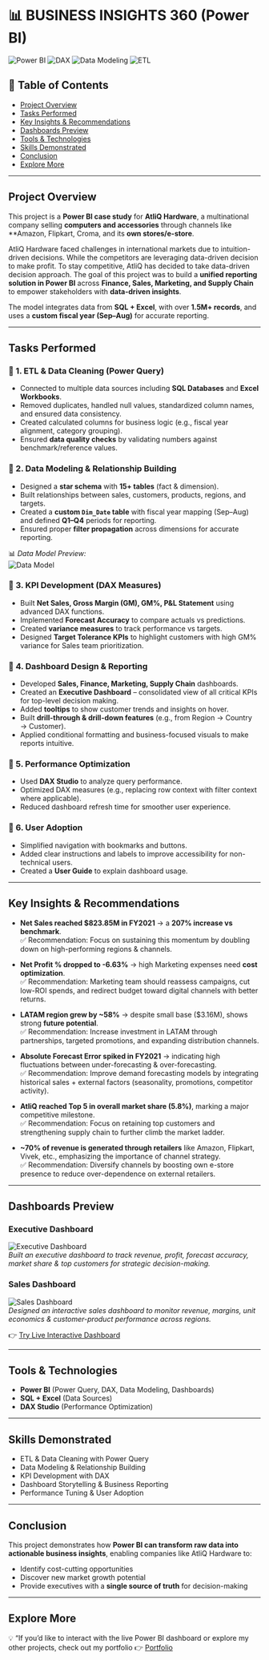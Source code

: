 # 📊 BUSINESS INSIGHTS 360 (Power BI)  

![Power BI](https://img.shields.io/badge/-PowerBI-F2C811?logo=powerbi&logoColor=black&style=flat) ![DAX](https://img.shields.io/badge/-DAX-000000?logo=microsoftpowerbi&logoColor=white&style=flat) ![Data Modeling ](https://img.shields.io/badge/-Data_Modeling-4CAF50?style=flat) ![ETL](https://img.shields.io/badge/-ETL-FF6F00?style=flat)  

## 📌 Table of Contents  
- [Project Overview](#project-overview)  
- [Tasks Performed](#tasks-performed)  
- [Key Insights & Recommendations](#key-insights--recommendations)  
- [Dashboards Preview](#dashboards-preview)  
- [Tools & Technologies](#tools--technologies)  
- [Skills Demonstrated](#skills-demonstrated)  
- [Conclusion](#conclusion)  
- [Explore More](#explore-more)  

---

## Project Overview  
This project is a **Power BI case study** for **AtliQ Hardware**, a multinational company selling **computers and accessories** through channels like **Amazon, Flipkart, Croma, and its **own stores/e-store**.  

AtliQ Hardware faced challenges in international markets due to intuition-driven decisions. While the competitors are leveraging data-driven decision to make profit. To stay competitive, AtliQ has decided to take data-driven decision approach. The goal of this project was to build a **unified reporting solution in Power BI** across **Finance, Sales, Marketing, and Supply Chain** to empower stakeholders with **data-driven insights**.  

The model integrates data from **SQL + Excel**, with over **1.5M+ records**, and uses a **custom fiscal year (Sep–Aug)** for accurate reporting.  

---

## Tasks Performed  
### 🔹 1. ETL & Data Cleaning (Power Query)  
- Connected to multiple data sources including **SQL Databases** and **Excel Workbooks**.  
- Removed duplicates, handled null values, standardized column names, and ensured data consistency.  
- Created calculated columns for business logic (e.g., fiscal year alignment, category grouping).  
- Ensured **data quality checks** by validating numbers against benchmark/reference values.  

### 🔹 2. Data Modeling & Relationship Building  
- Designed a **star schema** with **15+ tables** (fact & dimension).  
- Built relationships between sales, customers, products, regions, and targets.  
- Created a **custom `Dim_Date` table** with fiscal year mapping (Sep–Aug) and defined **Q1–Q4** periods for reporting.  
- Ensured proper **filter propagation** across dimensions for accurate reporting.

📊 *Data Model Preview:*  
![Data Model](DATA_MODELING.png)  

### 🔹 3. KPI Development (DAX Measures)  
- Built **Net Sales, Gross Margin (GM), GM%, P&L Statement** using advanced DAX functions.  
- Implemented **Forecast Accuracy** to compare actuals vs predictions.  
- Created **variance measures** to track performance vs targets.  
- Designed **Target Tolerance KPIs** to highlight customers with high GM% variance for Sales team prioritization.  

### 🔹 4. Dashboard Design & Reporting  
- Developed **Sales, Finance, Marketing, Supply Chain** dashboards.  
- Created an **Executive Dashboard** – consolidated view of all critical KPIs for top-level decision making.  
- Added **tooltips** to show customer trends and insights on hover.  
- Built **drill-through & drill-down features** (e.g., from Region → Country → Customer).  
- Applied conditional formatting and business-focused visuals to make reports intuitive.  

### 🔹 5. Performance Optimization  
- Used **DAX Studio** to analyze query performance.  
- Optimized DAX measures (e.g., replacing row context with filter context where applicable).  
- Reduced dashboard refresh time for smoother user experience.  

### 🔹 6. User Adoption 
- Simplified navigation with bookmarks and buttons.  
- Added clear instructions and labels to improve accessibility for non-technical users.  
- Created a **User Guide** to explain dashboard usage.  
 

---

## Key Insights & Recommendations  
- **Net Sales reached $823.85M in FY2021** → a **207% increase vs benchmark**.  
  ✅ Recommendation: Focus on sustaining this momentum by doubling down on high-performing regions & channels.  

- **Net Profit % dropped to -6.63%** → high Marketing expenses need **cost optimization**.  
  ✅ Recommendation: Marketing team should reassess campaigns, cut low-ROI spends, and redirect budget toward digital channels with better returns.  

- **LATAM region grew by ~58%** → despite small base ($3.16M), shows strong **future potential**.  
  ✅ Recommendation: Increase investment in LATAM through partnerships, targeted promotions, and expanding distribution channels.  

- **Absolute Forecast Error spiked in FY2021** → indicating high fluctuations between under-forecasting & over-forecasting.  
  ✅ Recommendation: Improve demand forecasting models by integrating historical sales + external factors (seasonality, promotions, competitor activity).  

- **AtliQ reached Top 5 in overall market share (5.8%)**, marking a major competitive milestone.  
  ✅ Recommendation: Focus on retaining top customers and strengthening supply chain to further climb the market ladder.  

- **~70% of revenue is generated through retailers** like Amazon, Flipkart, Vivek, etc., emphasizing the importance of channel strategy.  
  ✅ Recommendation: Diversify channels by boosting own e-store presence to reduce over-dependence on external retailers.  
  

---

## Dashboards Preview  

### Executive Dashboard  
![Executive Dashboard](EXECUTIVE_DASHBOARD.png)  
*Built an executive dashboard to track revenue, profit, forecast accuracy, market share & top customers for strategic decision-making.*  

### Sales Dashboard  
![Sales Dashboard](SALES_DASHBOARD.png)  
*Designed an interactive sales dashboard to monitor revenue, margins, unit economics & customer-product performance across regions.*  

👉 [Try Live Interactive Dashboard](https://app.powerbi.com/view?r=eyJrIjoiZTFiZjI5ODAtNzNkZi00YTFjLWE3MzctN2Q4YTQyMjY5OGNmIiwidCI6ImM2ZTU0OWIzLTVmNDUtNDAzMi1hYWU5LWQ0MjQ0ZGM1YjJjNCJ9&embedImagePlaceholder=true&pageName=55b372ed61093223a835)  

---

## Tools & Technologies  
- **Power BI** (Power Query, DAX, Data Modeling, Dashboards)  
- **SQL + Excel** (Data Sources)  
- **DAX Studio** (Performance Optimization)  

---

## Skills Demonstrated  
- ETL & Data Cleaning with Power Query  
- Data Modeling & Relationship Building  
- KPI Development with DAX  
- Dashboard Storytelling & Business Reporting  
- Performance Tuning & User Adoption  

---

## Conclusion  
This project demonstrates how **Power BI can transform raw data into actionable business insights**, enabling companies like AtliQ Hardware to:  
- Identify cost-cutting opportunities  
- Discover new market growth potential  
- Provide executives with a **single source of truth** for decision-making  

---

## Explore More  
💡 “If you’d like to interact with the live Power BI dashboard or explore my other projects, check out my portfolio 👉 [Portfolio](https://codebasics.io/portfolio/Mohammad-Navaman-Jamadar)
